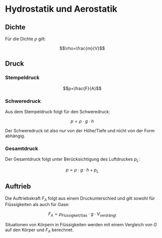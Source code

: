 # Hydrostatik und Aerostatik

## Dichte

Für die Dichte $\rho$ gilt:

$$\rho=\frac{m}{V}$$

## Druck

### Stempeldruck

$$p=\frac{F}{A}$$

### Schweredruck

Aus dem Stempeldruck folgt für den Schweredruck:

$$p=\rho\cdot g\cdot h$$

Der Schweredruck ist also nur von der Höhe/Tiefe und nicht von der Form abhängig.

### Gesamtdruck

Der Gesamtdruck folgt unter Berücksichtigung des Luftdruckes $p_L$:

$$p=\rho\cdot g\cdot h+p_L$$

## Auftrieb

Die Auftriebskraft $F_A$ folgt aus einem Druckunterschied und gilt sowohl für Flüssigkeiten als auch für Gase:

$$F_A=\rho_{\textrm{Flüssigkeit/Gas}}\cdot g\cdot V_{\textrm{verdrängt}}$$

Situationen von Körpern in Flüssigkeiten werden mit einem Vergleich von $G$ auf den Körper und $F_A$ berechnet.

